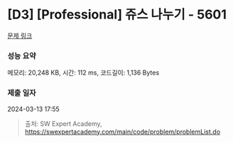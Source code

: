# [D3] [Professional] 쥬스 나누기 - 5601 

[문제 링크](https://swexpertacademy.com/main/code/problem/problemDetail.do?contestProbId=AWXGAylqcdYDFAUo) 

### 성능 요약

메모리: 20,248 KB, 시간: 112 ms, 코드길이: 1,136 Bytes

### 제출 일자

2024-03-13 17:55



> 출처: SW Expert Academy, https://swexpertacademy.com/main/code/problem/problemList.do
